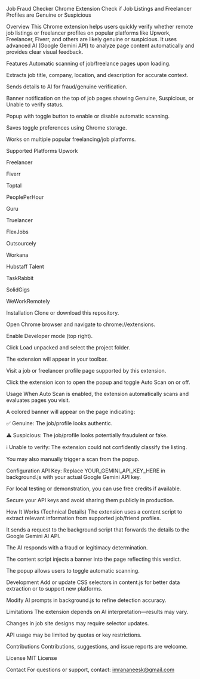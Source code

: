 Job Fraud Checker Chrome Extension
Check if Job Listings and Freelancer Profiles are Genuine or Suspicious

Overview
This Chrome extension helps users quickly verify whether remote job listings or freelancer profiles on popular platforms like Upwork, Freelancer, Fiverr, and others are likely genuine or suspicious. It uses advanced AI (Google Gemini API) to analyze page content automatically and provides clear visual feedback.

Features
Automatic scanning of job/freelance pages upon loading.

Extracts job title, company, location, and description for accurate context.

Sends details to AI for fraud/genuine verification.

Banner notification on the top of job pages showing Genuine, Suspicious, or Unable to verify status.

Popup with toggle button to enable or disable automatic scanning.

Saves toggle preferences using Chrome storage.

Works on multiple popular freelancing/job platforms.

Supported Platforms
Upwork

Freelancer

Fiverr

Toptal

PeoplePerHour

Guru

Truelancer

FlexJobs

Outsourcely

Workana

Hubstaff Talent

TaskRabbit

SolidGigs

WeWorkRemotely

Installation
Clone or download this repository.

Open Chrome browser and navigate to chrome://extensions.

Enable Developer mode (top right).

Click Load unpacked and select the project folder.

The extension will appear in your toolbar.

Visit a job or freelancer profile page supported by this extension.

Click the extension icon to open the popup and toggle Auto Scan on or off.

Usage
When Auto Scan is enabled, the extension automatically scans and evaluates pages you visit.

A colored banner will appear on the page indicating:

✅ Genuine: The job/profile looks authentic.

⚠️ Suspicious: The job/profile looks potentially fraudulent or fake.

ℹ️ Unable to verify: The extension could not confidently classify the listing.

You may also manually trigger a scan from the popup.

Configuration
API Key:
Replace YOUR_GEMINI_API_KEY_HERE in background.js with your actual Google Gemini API key.

For local testing or demonstration, you can use free credits if available.

Secure your API keys and avoid sharing them publicly in production.

How It Works (Technical Details)
The extension uses a content script to extract relevant information from supported job/friend profiles.

It sends a request to the background script that forwards the details to the Google Gemini AI API.

The AI responds with a fraud or legitimacy determination.

The content script injects a banner into the page reflecting this verdict.

The popup allows users to toggle automatic scanning.

Development
Add or update CSS selectors in content.js for better data extraction or to support new platforms.

Modify AI prompts in background.js to refine detection accuracy.

Limitations
The extension depends on AI interpretation—results may vary.

Changes in job site designs may require selector updates.

API usage may be limited by quotas or key restrictions.

Contributions
Contributions, suggestions, and issue reports are welcome.

License
MIT License

Contact
For questions or support, contact: imrananeesk@gmail.com
